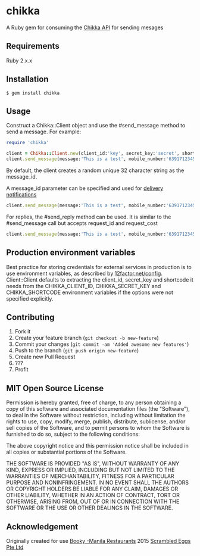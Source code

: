 chikka
======

A Ruby gem for consuming the [Chikka API](https://api.chikka.com) for sending mesages

## Requirements

  Ruby 2.x.x

## Installation

    $ gem install chikka

## Usage

Construct a Chikka::Client object and use the #send_message method to
send a message. For example:

```ruby
require 'chikka'

client = Chikka::Client.new(client_id:'key', secret_key:'secret', shortcode:'shortcode')
client.send_message(message:'This is a test', mobile_number:'639171234567')
```

By default, the client creates a random unique 32 character string as the message_id.

A message_id parameter can be specified and used for [delivery notifications](https://api.chikka.com/docs/handling-messages#delivery-notifications)

```ruby
client.send_message(message:'This is a test', mobile_number:'639171234567', message_id:'75c09eb7581588f578624ad9538cc6d3')
```

For replies, the #send_reply method can be used. It is similar to the #send_message call but accepts request_id and request_cost
```ruby
client.send_message(message:'This is a test', mobile_number:'639171234567', request_id: '504830303...83137', request_cost: 'P5.00')
```

## Production environment variables

Best practice for storing credentials for external services in production is
to use environment variables, as described by [12factor.net/config](http://12factor.net/config).
Client::Client defaults to extracting the client_id, secret_key and shortcode it needs from the
CHIKKA_CLIENT_ID,  CHIKKA_SECRET_KEY and CHIKKA_SHORTCODE environment variables if the
options were not specified explicitly.

## Contributing

1. Fork it
2. Create your feature branch (`git checkout -b new-feature`)
3. Commit your changes (`git commit -am 'Added awesome new features'`)
4. Push to the branch (`git push origin new-feature`)
5. Create new Pull Request
6. ???
7. Profit

## MIT Open Source License

Permission is hereby granted, free of charge, to any person obtaining a copy of this software and associated documentation files (the "Software"), to deal in the Software without restriction, including without limitation the rights to use, copy, modify, merge, publish, distribute, sublicense, and/or sell copies of the Software, and to permit persons to whom the Software is furnished to do so, subject to the following conditions:

The above copyright notice and this permission notice shall be included in all copies or substantial portions of the Software.

THE SOFTWARE IS PROVIDED "AS IS", WITHOUT WARRANTY OF ANY KIND, EXPRESS OR IMPLIED, INCLUDING BUT NOT LIMITED TO THE WARRANTIES OF MERCHANTABILITY, FITNESS FOR A PARTICULAR PURPOSE AND NONINFRINGEMENT. IN NO EVENT SHALL THE AUTHORS OR COPYRIGHT HOLDERS BE LIABLE FOR ANY CLAIM, DAMAGES OR OTHER LIABILITY, WHETHER IN AN ACTION OF CONTRACT, TORT OR OTHERWISE, ARISING FROM, OUT OF OR IN CONNECTION WITH THE SOFTWARE OR THE USE OR OTHER DEALINGS IN THE SOFTWARE.

## Acknowledgement
Originally created for use [Booky -Manila Restaurants](http://ph.phonebooky.com/)
2015 [Scrambled Eggs Pte Ltd](http://www.eggsapps.com)